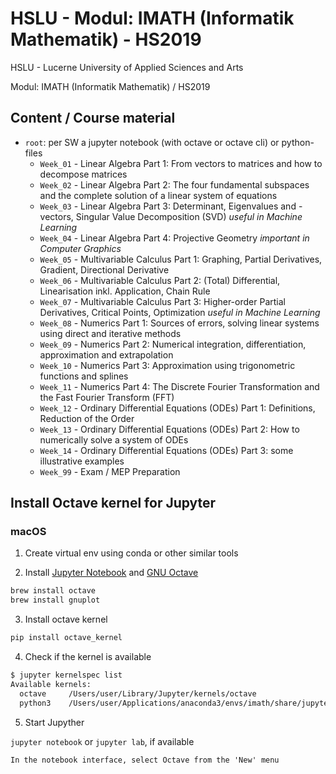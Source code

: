 # HSLU  - Modul: IMATH (Informatik Mathematik) - HS2019
HSLU - Lucerne University of Applied Sciences and Arts

Modul: IMATH (Informatik Mathematik) / HS2019

## Content / Course material
    
- `root`: per SW a jupyter notebook (with octave or octave cli) or python-files
    - `Week_01` - Linear Algebra Part 1: From vectors to matrices and how to decompose matrices
    - `Week_02` - Linear Algebra Part 2: The four fundamental subspaces and the complete solution of a linear system of equations
    - `Week_03` - Linear Algebra Part 3: Determinant, Eigenvalues and -vectors, Singular Value Decomposition (SVD) _useful in Machine Learning_
    - `Week_04` - Linear Algebra Part 4: Projective Geometry _important in Computer Graphics_
    - `Week_05` - Multivariable Calculus Part 1: Graphing, Partial Derivatives, Gradient, Directional Derivative
    - `Week_06` - Multivariable Calculus Part 2: (Total) Differential, Linearisation inkl. Application, Chain Rule
    - `Week_07` - Multivariable Calculus Part 3: Higher-order Partial Derivatives, Critical Points, Optimization _useful in Machine Learning_
    - `Week_08` - Numerics Part 1: Sources of errors, solving linear systems using direct and iterative methods
    - `Week_09` - Numerics Part 2: Numerical integration, differentiation, approximation and extrapolation
    - `Week_10` - Numerics Part 3: Approximation using trigonometric functions and splines
    - `Week_11` - Numerics Part 4: The Discrete Fourier Transformation and the Fast Fourier Transform (FFT)
    - `Week_12` - Ordinary Differential Equations (ODEs) Part 1: Definitions, Reduction of the Order
    - `Week_13` - Ordinary Differential Equations (ODEs) Part 2: How to numerically solve a system of ODEs
    - `Week_14` - Ordinary Differential Equations (ODEs) Part 3: some illustrative examples
    - `Week_99` - Exam / MEP Preparation

## Install Octave kernel for Jupyter

### macOS

1. Create virtual env using conda or other similar tools  

2. Install [Jupyter Notebook](http://jupyter.readthedocs.org/en/latest/install.html) and [GNU Octave](https://www.gnu.org/software/octave/download.html)

```bash
brew install octave
brew install gnuplot
```

3. Install octave kernel

```bash
pip install octave_kernel
```

4. Check if the kernel is available

```bash
$ jupyter kernelspec list
Available kernels:
  octave     /Users/user/Library/Jupyter/kernels/octave
  python3    /Users/user/Applications/anaconda3/envs/imath/share/jupyter/kernels/python3
```

5. Start Jupyther

`jupyter notebook` or `jupyter lab`, if available

`In the notebook interface, select Octave from the 'New' menu`

